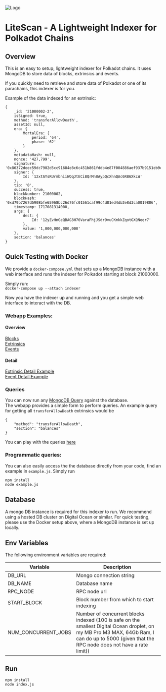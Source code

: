 ![Logo](https://pigu.ch/litescan/litescan_small.png)
# LiteScan - A Lightweight Indexer for Polkadot Chains

## Overview

This is an easy to setup, lightweight indexer for Polkadot chains. It uses MongoDB to store data of blocks, extrinsics and events.

If you quickly need to retrieve and store data of Polkadot or one of its parachains, this indexer is for you.


Example of the data indexed for an extrinsic:

```
{
    _id: '21000002-2',
    isSigned: true,
    method: 'transferAllowDeath',
    assetId: null,
    era: {
        MortalEra: {
            period: '64',
            phase: '62'
        }
    },
    metadataHash: null,
    nonce: '427,799',
    signature: '0x86372deec59dc7902d5cc91684e8c6c451b861fddb4e87f004886aef937b9151eb9c04c90ce9005fa9737ab3aa5c153fe67edcaf77ee2d0df0a7d53a0f54e880',
    signer: {
        Id: '12xtAYsRUrmbniiWQqJtECiBQrMn8AypQcXhnQAc6RB6XkLW'
    },
    tip: '0',
    success: true,
    blockNumber: 21000002,
    blockHash: '0xd79b7267d5908bfe65968bc26d76fc01561caf99c4d81ed4db2e8d3ca0019806',
    timestamp: 1717081314000,
    args: {
        dest: {
            Id: '12yZvHnGeQBAG3H76VaraFhjJSdr9vuCKmkkZqotGXQNeqr7'
        },
        value: '1,000,000,000,000'
    },
    section: 'balances'
}
```



## Quick Testing with Docker

We provide a `docker-compose.yml` that sets up a MongoDB instance with a web interface and runs the indexer for Polkadot starting at block 21000000.

Simply run:\
`docker-compose up --attach indexer`

Now you have the indexer up and running and you get a simple web interface to interact with the DB.

### Webapp Examples:

#### Overview

[Blocks](http://localhost:8081/db/indexer/blocks)\
[Extrinsics](http://localhost:8081/db/indexer/extrinsics)\
[Events](http://localhost:8081/db/indexer/events)

#### Detail

[Extrinsic Detail Example](http://localhost:8081/db/indexer/extrinsics/%2221000002-2%22?skip=0)\
[Event Detail Example](http://localhost:8081/db/indexer/events/%2221000001-1-38%22?skip=0)

### Queries
You can now run any [MongoDB Query](https://www.mongodb.com/docs/manual/tutorial/query-documents/) against the database.\
The webapp provides a simple form to perform queries. An example query for getting all `transferAllowDeath` extrinsics would be
```
{
    "method": "transferAllowDeath",
    "section": "balances"
}
```
You can play with the queries [here](`http://localhost:8081/db/indexer/extrinsics?query=%7B%22method%22%3A+%22transferAllowDeath%22%2C+%22section%22%3A+%22balances%22%7D&projection=`)


### Programmatic queries:
You can also easily access the the database directly from your code, find an example in `example.js`. Simply run
```
npm install
node example.js
```

## Database

A mongo DB instance is required for this indexer to run.
We recommend using a hosted DB cluster on Digital Ocean or similar.
For quick testing, please use the Docker setup above, where a MongoDB instance is set up locally.

## Env Variables

The following environment variables are required:

| Variable    | Description |
| -------- | ------- |
| DB_URL  | Mongo connection string    |
| DB_NAME    | Database name    |
| RPC_NODE | RPC node url     |
| START_BLOCK | Block number from which to start indexing     |
| NUM_CONCURRENT_JOBS    | Number of concurrent blocks indexed (100 is safe on the smallest Digital Ocean droplet, on my MB Pro M3 MAX, 64Gb Ram, I can do up to 5000 (given that the RPC node does not have a rate limit))    |

## Run

```
npm install
node index.js
```
